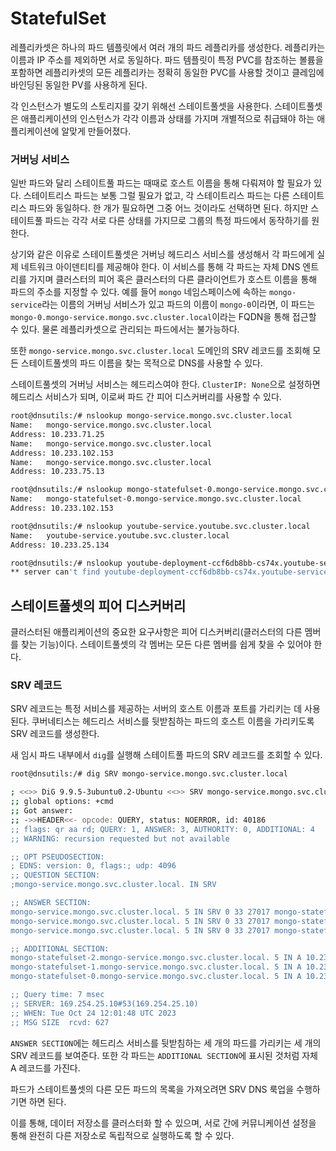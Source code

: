 # StatefulSet

레플리카셋은 하나의 파드 템플릿에서 여러 개의 파드 레플리카를 생성한다. 레플리카는 이름과 IP 주소를 제외하면 서로 동일하다. 파드 템플릿이 특정 PVC를 참조하는 볼륨을 포함하면 레플리카셋의 모든 레플리카는 정확히 동일한 PVC를 사용할 것이고 클레임에 바인딩된 동일한 PV를 사용하게 된다.

각 인스턴스가 별도의 스토리지를 갖기 위해선 스테이트풀셋을 사용한다. 스테이트풀셋은 애플리케이션의 인스턴스가 각각 이름과 상태를 가지며 개별적으로 취급돼야 하는 애플리케이션에 알맞게 만들어졌다.

### 거버닝 서비스

일반 파드와 달리 스테이트풀 파드는 때때로 호스트 이름을 통해 다뤄져야 할 필요가 있다. 스테이트리스 파드는 보통 그럴 필요가 없고, 각 스테이트리스 파드는 다른 스테이트리스 파드와 동일하다. 한 개가 필요하면 그중 어느 것이라도 선택하면 된다. 하지만 스테이트풀 파드는 각각 서로 다른 상태를 가지므로 그룹의 특정 파드에서 동작하기를 원한다.

상기와 같은 이유로 스테이트풀셋은 거버닝 헤드리스 서비스를 생성해서 각 파드에게 실제 네트워크 아이덴티티를 제공해야 한다. 이 서비스를 통해 각 파드는 자체 DNS 엔트리를 가지며 클러스터의 피어 혹은 클러스터의 다른 클라이언트가 호스트 이름을 통해 파드의 주소를 지정할 수 있다. 예를 들어 `mongo` 네임스페이스에 속하는 `mongo-service`라는 이름의 거버닝 서비스가 있고 파드의 이름이 `mongo-0`이라면, 이 파드는 `mongo-0.mongo-service.mongo.svc.cluster.local`이라는 FQDN을 통해 접근할 수 있다. 물론 레플리카셋으로 관리되는 파드에서는 불가능하다.

또한 `mongo-service.mongo.svc.cluster.local` 도메인의 SRV 레코드를 조회해 모든 스테이트풀셋의 파드 이름을 찾는 목적으로 DNS를 사용할 수 있다.

스테이트풀셋의 거버닝 서비스는 헤드리스여야 한다. `ClusterIP: None`으로 설정하면 헤드리스 서비스가 되며, 이로써 파드 간 피어 디스커버리를 사용할 수 있다.

```bash
root@dnsutils:/# nslookup mongo-service.mongo.svc.cluster.local
Name:	mongo-service.mongo.svc.cluster.local
Address: 10.233.71.25
Name:	mongo-service.mongo.svc.cluster.local
Address: 10.233.102.153
Name:	mongo-service.mongo.svc.cluster.local
Address: 10.233.75.13

root@dnsutils:/# nslookup mongo-statefulset-0.mongo-service.mongo.svc.cluster.local
Name:	mongo-statefulset-0.mongo-service.mongo.svc.cluster.local
Address: 10.233.102.153

root@dnsutils:/# nslookup youtube-service.youtube.svc.cluster.local
Name:	youtube-service.youtube.svc.cluster.local
Address: 10.233.25.134

root@dnsutils:/# nslookup youtube-deployment-ccf6db8bb-cs74x.youtube-service.youtube.svc.cluster.local
** server can't find youtube-deployment-ccf6db8bb-cs74x.youtube-service.youtube.svc.cluster.local: NXDOMAIN
```

## 스테이트풀셋의 피어 디스커버리

클러스터된 애플리케이션의 중요한 요구사항은 피어 디스커버리(클러스터의 다른 멤버를 찾는 기능)이다. 스테이트풀셋의 각 멤버는 모든 다른 멤버를 쉽게 찾을 수 있어야 한다.

### SRV 레코드

SRV 레코드는 특정 서비스를 제공하는 서버의 호스트 이름과 포트를 가리키는 데 사용된다. 쿠버네티스는 헤드리스 서비스를 뒷받침하는 파드의 호스트 이름을 가리키도록 SRV 레코드를 생성한다.

새 임시 파드 내부에서 `dig`를 실행해 스테이트풀 파드의 SRV 레코드를 조회할 수 있다.

```bash
root@dnsutils:/# dig SRV mongo-service.mongo.svc.cluster.local

; <<>> DiG 9.9.5-3ubuntu0.2-Ubuntu <<>> SRV mongo-service.mongo.svc.cluster.local
;; global options: +cmd
;; Got answer:
;; ->>HEADER<<- opcode: QUERY, status: NOERROR, id: 40186
;; flags: qr aa rd; QUERY: 1, ANSWER: 3, AUTHORITY: 0, ADDITIONAL: 4
;; WARNING: recursion requested but not available

;; OPT PSEUDOSECTION:
; EDNS: version: 0, flags:; udp: 4096
;; QUESTION SECTION:
;mongo-service.mongo.svc.cluster.local. IN SRV

;; ANSWER SECTION:
mongo-service.mongo.svc.cluster.local. 5 IN SRV	0 33 27017 mongo-statefulset-1.mongo-service.mongo.svc.cluster.local.
mongo-service.mongo.svc.cluster.local. 5 IN SRV	0 33 27017 mongo-statefulset-2.mongo-service.mongo.svc.cluster.local.
mongo-service.mongo.svc.cluster.local. 5 IN SRV	0 33 27017 mongo-statefulset-0.mongo-service.mongo.svc.cluster.local.

;; ADDITIONAL SECTION:
mongo-statefulset-2.mongo-service.mongo.svc.cluster.local. 5 IN	A 10.233.71.25
mongo-statefulset-1.mongo-service.mongo.svc.cluster.local. 5 IN	A 10.233.75.13
mongo-statefulset-0.mongo-service.mongo.svc.cluster.local. 5 IN	A 10.233.102.153

;; Query time: 7 msec
;; SERVER: 169.254.25.10#53(169.254.25.10)
;; WHEN: Tue Oct 24 12:01:48 UTC 2023
;; MSG SIZE  rcvd: 627
```

`ANSWER SECTION`에는 헤드리스 서비스를 뒷받침하는 세 개의 파드를 가리키는 세 개의 SRV 레코드를 보여준다. 또한 각 파드는 `ADDITIONAL SECTION`에 표시된 것처럼 자체 A 레코드를 가진다.

파드가 스테이트풀셋의 다른 모든 파드의 목록을 가져오려면 SRV DNS 룩업을 수행하기면 하면 된다.

이를 통해, 데이터 저장소를 클러스터화 할 수 있으며, 서로 간에 커뮤니케이션 설정을 통해 완전히 다른 저장소로 독립적으로 실행하도록 할 수 있다.
